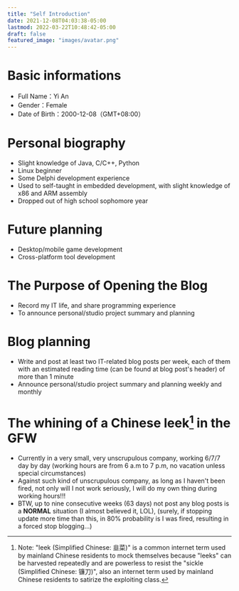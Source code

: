```yaml
---
title: "Self Introduction"
date: 2021-12-08T04:03:38-05:00
lastmod: 2022-03-22T10:48:42-05:00
draft: false
featured_image: "images/avatar.png"
---
```


# Basic informations

* Full Name：Yi An
* Gender：Female
* Date of Birth：2000-12-08（GMT+08:00）

# Personal biography

* Slight knowledge of Java, C/C++, Python
* Linux beginner
* Some Delphi development experience
* Used to self-taught in embedded development, with slight knowledge of x86 and ARM assembly
* Dropped out of high school sophomore year

# Future planning

* Desktop/mobile game development
* Cross-platform tool development

# The Purpose of Opening the Blog

* Record my IT life, and share programming experience
* To announce personal/studio project summary and planning

# Blog planning

* Write and post at least two IT-related blog posts per week, each of them with an estimated reading time (can be found at blog post's header) of more than 1 minute
* Announce personal/studio project summary and planning weekly and monthly

# The whining of a Chinese leek[^bignote] in the GFW

* Currently in a very small, very unscrupulous company, working 6/7/7 day by day (working hours are from 6 a.m to 7 p.m, no vacation unless special circumstances)
* Against such kind of unscrupulous company, as long as I haven't been fired, not only will I not work seriously, I will do my own thing during working hours!!!
* BTW, up to nine consecutive weeks (63 days) not post any blog posts is a **NORMAL** situation (I almost believed it, LOL), (surely, if stopping update more time than this, in 80% probability is I was fired, resulting in a forced stop blogging...)

[^bignote]:Note: "leek (Simplified Chinese: 韭菜)" is a common internet term used by mainland Chinese residents to mock themselves because "leeks" can be harvested repeatedly and are powerless to resist the "sickle (Simplified Chinese: 镰刀)", also an internet term used by mainland Chinese residents to satirize the exploiting class.